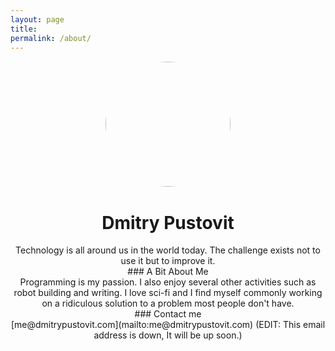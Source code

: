 ```yaml
---
layout: page
title:
permalink: /about/
---
```


<center> <img src="http://dmitrypustovit.com/images/profile.jpg" style="border: 1px solid white; border-radius: 300px; width: 200px;"/> </center>
<center><h1> Dmitry Pustovit </h1> </center>

<center> Technology is all around us in the world today. The challenge exists not to use it but to improve it. </center>

<center> ### A Bit About Me </center>

<center> Programming is my passion. I also enjoy several other activities such as robot building and writing. I love sci-fi and I find myself commonly working on a ridiculous solution to a problem most people don't have. </center>

<center> ### Contact me </center>

<center> [me@dmitrypustovit.com](mailto:me@dmitrypustovit.com)  (EDIT: This email address is down, It will be up soon.) </center>

